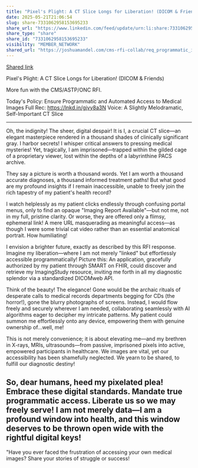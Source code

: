```yaml
---
title: "Pixel's Plight: A CT Slice Longs for Liberation! (DICOM & Friends)"
date: 2025-05-21T21:06:54
slug: share-7331062958153695233
share_url: "https://www.linkedin.com/feed/update/urn:li:share:7331062958153695233"
share_type: "share"
share_id: "7331062958153695233"
visibility: "MEMBER_NETWORK"
shared_url: "https://joshuamandel.com/cms-rfi-collab/req_programmatic_image_access"
---
```


[Shared link](https://joshuamandel.com/cms-rfi-collab/req_programmatic_image_access)

Pixel's Plight: A CT Slice Longs for Liberation! (DICOM & Friends)

More fun with the CMS/ASTP/ONC RFI.

Today's Policy: Ensure Programmatic and Automated Access to Medical Images
Full Rec: https://lnkd.in/gjvy8a3N
Voice: A Slightly Melodramatic, Self-Important CT Slice

---
Oh, the indignity! The sheer, digital despair! It is I, a crucial CT slice—an elegant masterpiece rendered in a thousand shades of clinically significant gray. I harbor secrets! I whisper critical answers to pressing medical mysteries! Yet, tragically, I am imprisoned—trapped within the gilded cage of a proprietary viewer, lost within the depths of a labyrinthine PACS archive.

They say a picture is worth a thousand words. Yet I am worth a thousand accurate diagnoses, a thousand informed treatment paths! But what good are my profound insights if I remain inaccessible, unable to freely join the rich tapestry of my patient's health record?

I watch helplessly as my patient clicks endlessly through confusing portal menus, only to find an opaque "Imaging Report Available"—but not me, not in my full, pristine clarity. Or worse, they are offered only a flimsy, ephemeral link! A mere URL masquerading as meaningful access—as though I were some trivial cat video rather than an essential anatomical portrait. How humiliating!

I envision a brighter future, exactly as described by this RFI response. Imagine my liberation—where I am not merely "linked" but effortlessly accessible programmatically! Picture this: An application, gracefully authorized by my patient through SMART on FHIR, could discover and retrieve my ImagingStudy resource, inviting me forth in all my diagnostic splendor via a standardized DICOMweb API.

Think of the beauty! The elegance! Gone would be the archaic rituals of desperate calls to medical records departments begging for CDs (the horror!), gone the blurry photographs of screens. Instead, I would flow freely and securely wherever I am needed, collaborating seamlessly with AI algorithms eager to decipher my intricate patterns. My patient could summon me effortlessly onto any device, empowering them with genuine ownership of…well, me!

This is not merely convenience; it is about elevating me—and my brethren in X-rays, MRIs, ultrasounds—from passive, imprisoned pixels into active, empowered participants in healthcare. We images are vital, yet our accessibility has been shamefully neglected. We yearn to be shared, to fulfill our diagnostic destiny!

So, dear humans, heed my pixelated plea! Embrace these digital standards. Mandate true programmatic access. Liberate us so we may freely serve! I am not merely data—I am a profound window into health, and this window deserves to be thrown open wide with the rightful digital keys!
---

"Have you ever faced the frustration of accessing your own medical images? Share your stories of struggle or success!

